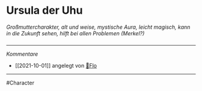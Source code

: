 # Ursula der Uhu
*Großmuttercharakter, alt und weise, mystische Aura, leicht magisch, kann in die Zukunft sehen, hilft bei allen Problemen (Merkel?)*

#####
---
*Kommentare*
- [[2021-10-01]] angelegt von [🦝Flo](Stuff/🦝Flo.md)
---
#Character